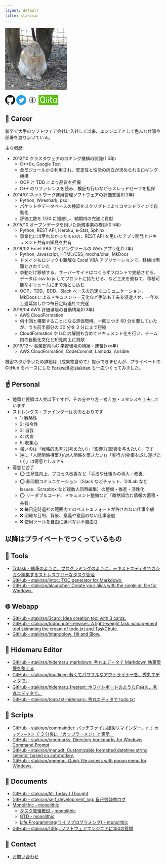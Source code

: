 ```yaml
---
layout: default
title: stakiran
---
```


![avatar](assets/img/avatar_half.jpg)

<a href="https://github.com/stakiran"><img src="assets/logo/GitHub-Mark-32px.png"></a>
<a href="https://twitter.com/stakiran2"><img src="assets/logo/Twitter_Social_Icon_Circle_Color.svg" width="32" height="32"></a>
<a href="http://stakiran.hatenablog.com/"><img src="assets/logo/hatenablog-logo.svg" width="32" height="32"></a>
<a href="https://qiita.com/sta"><img src="assets/logo/qiita.png" width="64" height="32"></a>

## :muscle: Career
新卒で大手のソフトウェア会社に入社して以来、エンジニアとして色んな仕事や部署を渡り歩いている。

主な戦歴:

- 2012/10 クラスタウェアのロギング機構の開発(1.5年)
  - C++0x, Google Test
  - 全モジュールから利用され、安定性と性能の両立が求められるロギング機構
  - OOP と TDD により品質を担保
  - C++ のリファレンスを読み、検証も行いながらスレッドセーフを担保
- 2014/01 ネットワーク運用管理ソフトウェアの評価支援(0.2年)
  - Python, Wireshark, psql
  - パケットやデータベースの検証をスクリプトによりコマンドラインで自動化
  - 評価工数を 1/30 に短縮し、納期内の完遂に貢献
- 2015/10 オープンデータを用いた新規事業の検討(0.5年)
  - Python, REST API, Heroku, e-Stat, Sphinx
  - 事業化には至れなかったものの、REST API を用いたアプリ開発とドキュメント共有の知見を共有
- 2018/02 Excel VBA サイジングツールの Web アプリ化(1.7年)
  - Python, Javascript, HTML/CSS, mocha/chai, MkDocs
  - ドメインもロジックも難解な Excel VBA アプリケーションで、移植は困難とされていた
  - 挙動だけ移植する、サーバーサイドはつくらずフロントで完結させる、データは csv to js してフロントに持たせる、など工夫を重ねて、移植可能なボリュームにまで落とし込む
  - OOP、TDD、BDD、Slack ベースの迅速なコミュニケーション、MkDocs によるドキュメント一元化など手法も工夫＆浸透させ、一年以上遅延無しかつ毎日定時退社で完遂
- 2019/04 AWS 評価環境の自動構築(0.3年)
  - AWS CloudFormation
  - 何十回と構築することになる評価環境、一回につき 60 分を要していたが、うち前半部分の 30 分を 3 分にまで短縮
  - CloudFormation や IaC の解説も含めてドキュメント化を行い、チーム内の自動化文化と知見向上に貢献
- 2019/12～ 事業部内 IaC 学習環境の構築・運営(xxx年)
  - AWS CloudFormation, CodeCommit, Lambda, Ansible

機密ネタが多いため詳細は（成果物含めて）提示できませんが、プライベートの GitHub をベースにした [Forkwell @stakiran](https://portfolio.forkwell.com/@stakiran) も一応つくってみました。

## :point_up: Personal
- 地頭と要領は人並以下ですが、その分やり方・考え方・スタンスを工夫しています
- ストレングス・ファインダーは次のとおりです
  - 1: 戦略性
  - 2: 指令性
  - 3: 自我
  - 4: 内省
  - 5: 収集心
  - 強いのは「戦略的思考力(考えたい)」「影響力(影響を与えたい)」です
  - 逆に「人間関係構築力(対人関係を築きたい)」「実行力(物事を成し遂げたい)」は得意としません
- 得意と苦手
  - :o: 生産性向上、プロセス改善など「手法や仕組みの導入・改善」
  - :o: 非同期コミュニケーション（Slack などチャット、GitLab など Issues、Scrapbox など複数人同時編集）の整備・推進・活性化
  - :o: リーダブルコード、ドキュメント整備など「暗黙知含む情報の蓄積・共有」
  - :x: 毎日定時退社の範囲内でのベストエフォートが許されない仕事全般
  - :x: 明確な目的、背景、意義や意図のない仕事全般
  - :x: 使用ツールを自由に選べない不自由さ

## 以降はプライベートでつくっているもの

## :wrench: Tools
- [Tritask - 執筆のように。プログラミングのように。テキストエディタでガシガシ編集するストレスフリーなタスク管理](https://tritask.github.io/tritask-web/)
- [GitHub - stakiran/intoc: TOC generator for Markdown.](https://github.com/stakiran/intoc)
- [GitHub - stakiran/alauncher: Create your alias with the single ini file for Windows.](https://github.com/stakiran/alauncher)

## :globe_with_meridians: Webapp
- [GitHub - stakiran/3card: Idea creation tool with 3 cards.](https://github.com/stakiran/3card)
- [GitHub - stakiran/todochute-releases: A light-weight task management tool skimming the cream of todo.txt and TaskChute.](https://github.com/stakiran/todochute-releases)
- [GitHub - stakiran/hitandblow: Hit and Blow.](https://github.com/stakiran/hitandblow)

## :notebook: Hidemaru Editor
- [GitHub - stakiran/hidemaru_markdown: 秀丸エディタで Markdown 執筆環境を整える](https://github.com/stakiran/hidemaru_markdown)
- [GitHub - stakiran/houtliner: 軽くてパワフルなアウトライナーを、秀丸エディタで。](https://github.com/stakiran/houtliner)
- [GitHub - stakiran/hidemaru_freetext: ホワイトボードのような自由を、秀丸エディタで。](https://github.com/stakiran/hidemaru_freetext)
- [GitHub - stakiran/todo.txt-hidemaru: 秀丸エディタで todo.txt](https://github.com/stakiran/todo.txt-hidemaru)

## :robot: Scripts
- [GitHub - stakiran/commainder: バッチファイル謹製リマインダー。`r 3 カップラーメン` で 3 分後に「カップラーメン」と表示。](https://github.com/stakiran/commainder)
- [GitHub - stakiran/cmdmarks: Directory bookmarks for Windows Command Prompt](https://github.com/stakiran/cmdmarks)
- [GitHub - stakiran/menudt: Customizable formatted datetime string selector based on autohotkey.](https://github.com/stakiran/menudt)
- [GitHub - stakiran/qpmenu: Quick file access with popup menu for Windows.](https://github.com/stakiran/qpmenu)

## :memo: Documents
- [GitHub - stakiran/tit: Today I Thought](https://github.com/stakiran/tit)
- [GitHub - stakiran/self_development_log: 自己啓発書ログ](https://github.com/stakiran/self_development_log)
- [Monolithic - monolithic](https://stakiran.github.io/monolithic/)
  - [タスク管理概説 - monolithic](https://stakiran.github.io/monolithic/task_management.html)
  - [GTD - monolithic](https://stakiran.github.io/monolithic/gtd.html)
  - [Life Programming(ライフプログラミング) - monolithic](https://stakiran.github.io/monolithic/life_programming.html)
- [GitHub - stakiran/100q: ソフトウェアエンジニアに100の質問](https://github.com/stakiran/100q)

## :email: Contact
- [お問い合わせ](contact.md)
